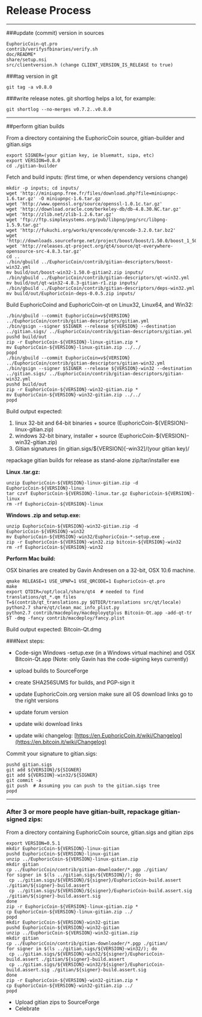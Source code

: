 Release Process
====================

* * *

###update (commit) version in sources


	EuphoricCoin-qt.pro
	contrib/verifysfbinaries/verify.sh
	doc/README*
	share/setup.nsi
	src/clientversion.h (change CLIENT_VERSION_IS_RELEASE to true)

###tag version in git

	git tag -a v0.8.0

###write release notes. git shortlog helps a lot, for example:

	git shortlog --no-merges v0.7.2..v0.8.0

* * *

##perform gitian builds

 From a directory containing the EuphoricCoin source, gitian-builder and gitian.sigs
  
	export SIGNER=(your gitian key, ie bluematt, sipa, etc)
	export VERSION=0.8.0
	cd ./gitian-builder

 Fetch and build inputs: (first time, or when dependency versions change)

	mkdir -p inputs; cd inputs/
	wget 'http://miniupnp.free.fr/files/download.php?file=miniupnpc-1.6.tar.gz' -O miniupnpc-1.6.tar.gz
	wget 'http://www.openssl.org/source/openssl-1.0.1c.tar.gz'
	wget 'http://download.oracle.com/berkeley-db/db-4.8.30.NC.tar.gz'
	wget 'http://zlib.net/zlib-1.2.6.tar.gz'
	wget 'ftp://ftp.simplesystems.org/pub/libpng/png/src/libpng-1.5.9.tar.gz'
	wget 'http://fukuchi.org/works/qrencode/qrencode-3.2.0.tar.bz2'
	wget 'http://downloads.sourceforge.net/project/boost/boost/1.50.0/boost_1_50_0.tar.bz2'
	wget 'http://releases.qt-project.org/qt4/source/qt-everywhere-opensource-src-4.8.3.tar.gz'
	cd ..
	./bin/gbuild ../EuphoricCoin/contrib/gitian-descriptors/boost-win32.yml
	mv build/out/boost-win32-1.50.0-gitian2.zip inputs/
	./bin/gbuild ../EuphoricCoin/contrib/gitian-descriptors/qt-win32.yml
	mv build/out/qt-win32-4.8.3-gitian-r1.zip inputs/
	./bin/gbuild ../EuphoricCoin/contrib/gitian-descriptors/deps-win32.yml
	mv build/out/EuphoricCoin-deps-0.0.5.zip inputs/

 Build EuphoricCoind and EuphoricCoin-qt on Linux32, Linux64, and Win32:
  
	./bin/gbuild --commit EuphoricCoin=v${VERSION} ../EuphoricCoin/contrib/gitian-descriptors/gitian.yml
	./bin/gsign --signer $SIGNER --release ${VERSION} --destination ../gitian.sigs/ ../EuphoricCoin/contrib/gitian-descriptors/gitian.yml
	pushd build/out
	zip -r EuphoricCoin-${VERSION}-linux-gitian.zip *
	mv EuphoricCoin-${VERSION}-linux-gitian.zip ../../
	popd
	./bin/gbuild --commit EuphoricCoin=v${VERSION} ../EuphoricCoin/contrib/gitian-descriptors/gitian-win32.yml
	./bin/gsign --signer $SIGNER --release ${VERSION}-win32 --destination ../gitian.sigs/ ../EuphoricCoin/contrib/gitian-descriptors/gitian-win32.yml
	pushd build/out
	zip -r EuphoricCoin-${VERSION}-win32-gitian.zip *
	mv EuphoricCoin-${VERSION}-win32-gitian.zip ../../
	popd

  Build output expected:

  1. linux 32-bit and 64-bit binaries + source (EuphoricCoin-${VERSION}-linux-gitian.zip)
  2. windows 32-bit binary, installer + source (EuphoricCoin-${VERSION}-win32-gitian.zip)
  3. Gitian signatures (in gitian.sigs/${VERSION}[-win32]/(your gitian key)/

repackage gitian builds for release as stand-alone zip/tar/installer exe

**Linux .tar.gz:**

	unzip EuphoricCoin-${VERSION}-linux-gitian.zip -d EuphoricCoin-${VERSION}-linux
	tar czvf EuphoricCoin-${VERSION}-linux.tar.gz EuphoricCoin-${VERSION}-linux
	rm -rf EuphoricCoin-${VERSION}-linux

**Windows .zip and setup.exe:**

	unzip EuphoricCoin-${VERSION}-win32-gitian.zip -d EuphoricCoin-${VERSION}-win32
	mv EuphoricCoin-${VERSION}-win32/EuphoricCoin-*-setup.exe .
	zip -r EuphoricCoin-${VERSION}-win32.zip bitcoin-${VERSION}-win32
	rm -rf EuphoricCoin-${VERSION}-win32

**Perform Mac build:**

  OSX binaries are created by Gavin Andresen on a 32-bit, OSX 10.6 machine.

	qmake RELEASE=1 USE_UPNP=1 USE_QRCODE=1 EuphoricCoin-qt.pro
	make
	export QTDIR=/opt/local/share/qt4  # needed to find translations/qt_*.qm files
	T=$(contrib/qt_translations.py $QTDIR/translations src/qt/locale)
	python2.7 share/qt/clean_mac_info_plist.py
	python2.7 contrib/macdeploy/macdeployqtplus Bitcoin-Qt.app -add-qt-tr $T -dmg -fancy contrib/macdeploy/fancy.plist

 Build output expected: Bitcoin-Qt.dmg

###Next steps:

* Code-sign Windows -setup.exe (in a Windows virtual machine) and
  OSX Bitcoin-Qt.app (Note: only Gavin has the code-signing keys currently)

* upload builds to SourceForge

* create SHA256SUMS for builds, and PGP-sign it

* update EuphoricCoin.org version
  make sure all OS download links go to the right versions

* update forum version

* update wiki download links

* update wiki changelog: [https://en.EuphoricCoin.it/wiki/Changelog](https://en.bitcoin.it/wiki/Changelog)

Commit your signature to gitian.sigs:

	pushd gitian.sigs
	git add ${VERSION}/${SIGNER}
	git add ${VERSION}-win32/${SIGNER}
	git commit -a
	git push  # Assuming you can push to the gitian.sigs tree
	popd

-------------------------------------------------------------------------

### After 3 or more people have gitian-built, repackage gitian-signed zips:

From a directory containing EuphoricCoin source, gitian.sigs and gitian zips

	export VERSION=0.5.1
	mkdir EuphoricCoin-${VERSION}-linux-gitian
	pushd EuphoricCoin-${VERSION}-linux-gitian
	unzip ../EuphoricCoin-${VERSION}-linux-gitian.zip
	mkdir gitian
	cp ../EuphoricCoin/contrib/gitian-downloader/*.pgp ./gitian/
	for signer in $(ls ../gitian.sigs/${VERSION}/); do
	 cp ../gitian.sigs/${VERSION}/${signer}/EuphoricCoin-build.assert ./gitian/${signer}-build.assert
	 cp ../gitian.sigs/${VERSION}/${signer}/EuphoricCoin-build.assert.sig ./gitian/${signer}-build.assert.sig
	done
	zip -r EuphoricCoin-${VERSION}-linux-gitian.zip *
	cp EuphoricCoin-${VERSION}-linux-gitian.zip ../
	popd
	mkdir EuphoricCoin-${VERSION}-win32-gitian
	pushd EuphoricCoin-${VERSION}-win32-gitian
	unzip ../EuphoricCoin-${VERSION}-win32-gitian.zip
	mkdir gitian
	cp ../EuphoricCoin/contrib/gitian-downloader/*.pgp ./gitian/
	for signer in $(ls ../gitian.sigs/${VERSION}-win32/); do
	 cp ../gitian.sigs/${VERSION}-win32/${signer}/EuphoricCoin-build.assert ./gitian/${signer}-build.assert
	 cp ../gitian.sigs/${VERSION}-win32/${signer}/EuphoricCoin-build.assert.sig ./gitian/${signer}-build.assert.sig
	done
	zip -r EuphoricCoin-${VERSION}-win32-gitian.zip *
	cp EuphoricCoin-${VERSION}-win32-gitian.zip ../
	popd

- Upload gitian zips to SourceForge
- Celebrate 
